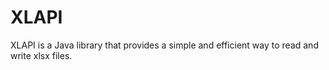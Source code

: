 # XLAPI
XLAPI is a Java library that provides a simple and efficient way to read and write xlsx files.
